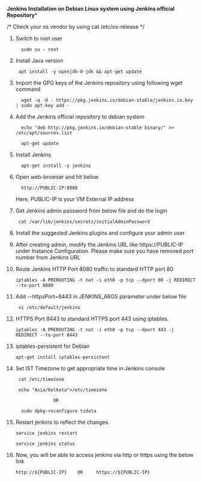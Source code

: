 ******Jenkins Installation on Debian Linux system using Jenkins official Repository*******

/* 
Check your os vendor by using cat /etc/os-release
*/

1. Switch to root user

         sudo su - root

2. Install Java version
    
        apt install -y openjdk-8-jdk && apt-get update
    
3. Import the GPG keys of the Jenkins repository using following wget command
    
         wget -q -O - https://pkg.jenkins.io/debian-stable/jenkins.io.key | sudo apt-key add -
        
4. Add the Jenkins official repository to debian system
    
         echo "deb http://pkg.jenkins.io/debian-stable binary/" >> /etc/apt/sources.list          
         
         apt-get update
         
         
5. Install Jenkins 

         apt-get install -y jenkins
         
6. Open web-browser and hit below 

         http://PUBLIC-IP:8080
         
      Here, PUBLIC-IP is your VM External IP address

7. Get Jenkins admin password from below file and do the login

        cat /var/lib/jenkins/secrets/initialAdminPassword
        
8. Install the suggested Jenkins plugins and configure your admin user

9. After creating admin, modify the Jenkins URL like https://PUBLIC-IP  under Instance Configuration. Please make sure you have removed  port number from Jenkins URL
    
10. Route Jenkins HTTP Port 8080 traffic to standard HTTP port 80

        iptables -A PREROUTING -t nat -i eth0 -p tcp --dport 80 -j REDIRECT --to-port 8080
         
         
11. Add --httpsPort=8443 in JENKINS_ARGS parameter under below file 
         
         vi /etc/default/jenkins

12. HTTPS Port 8443 to standard HTTPS port 443 using iptables.           
         
        iptables -A PREROUTING -t nat -i eth0 -p tcp --dport 443 -j REDIRECT --to-port 8443

13. iptables-persistent for Debian

        apt-get install iptables-persistent

14. Set IST Timezone to get appropriate time in Jenkins console 

         cat /etc/timezone
         
         echo "Asia/Kolkata">/etc/timezone
         
                      OR
                     
          sudo dpkg-reconfigure tzdata
          

15. Restart jenkins to reflect the changes.
       
        service jenkins restart
        
        service jenkins status
       
16. Now, you will be able to access jenkins via http or https using the below link
       
        http://${PUBLIC-IP}    OR     https://${PUBLIC-IP}
       
         

       




